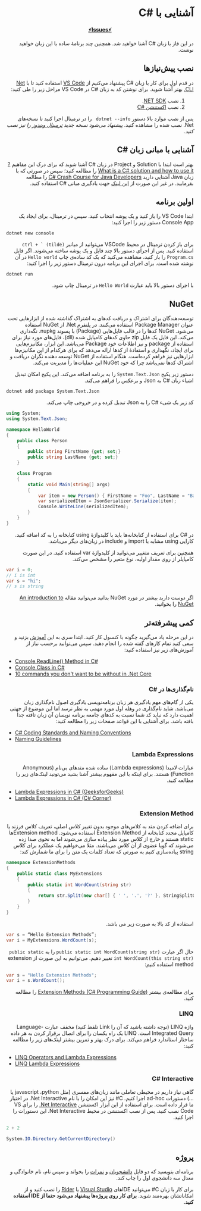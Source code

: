 <div dir="rtl" align='right'>

#  آشنایی با #C

<div align='center'>

**[⚡Issues⚡](./issue-template.md)**
</div>

در این فاز با زبان #C آشنا خواهید شد. همچنین چند برنامۀ ساده با این زبان خواهید نوشت.

## نصب پیش‌نیازها

در قدم اول برای کار با زبان #C پیشنهاد می‌کنیم از [VS Code]() استفاده کنید تا با  [Net CLI.](https://docs.microsoft.com/en-us/dotnet/core/tools/) بهتر آشنا شوید.
برای نوشتن کد به زبان #C در VS Code مراحل زیر را طی کنید:

1. نصب [NET SDK](https://dotnet.microsoft.com/en-us/download).
1. نصب [اکستنشن #C](https://marketplace.visualstudio.com/items?itemName=ms-dotnettools.csharp)

پس از نصب موارد بالا دستور ```dotnet --info ``` را در ترمینال اجرا کنید تا نسخه‌های Net. نصب شده را مشاهده کنید.
*پیشنهاد می‌شود نسخه جدید [ترمینال ویندوز](https://github.com/microsoft/terminal/releases) را نیز نصب کنید.*

## آشنایی با مبانی زبان #C

بهتر است ابتدا با Solution و Project  در زبان #C آشنا شوید که برای درک این مفاهیم [?What is a C# solution and how to use it](https://stackoverflow.com/a/40400159/7498797) را مطالعه کنید؛ سپس در صورتی که با زبان Java آشنایی دارید [C# Crash Course for Java Developers](https://nerdparadise.com/programming/csharpforjavadevs) را مطالعه بفرمایید. در غیر این صورت از [این لینک](https://www.w3schools.com/cs/index.php) جهت یادگیری مبانی #C استفاده ‌‌‌‌‌‌‌کنید.

## اولین برنامه
   
ابتدا VS Code را باز کنید و یک پوشه انتخاب کنید.  سپس در ترمینال، برای ایجاد یک Console App دستور زیر را اجرا کنید:
<div dir="ltr" align='justify'>

```shell
dotnet new console
```
</div>

برای باز کردن ترمینال در محیط VSCode می‌توانید از میانبر ```ctrl + ` (tilde)``` استفاده کنید.
پس از اجرای دستور بالا چند فایل و یک پوشه ساخته می‌شوند. اگر فایل `Program.cs` را باز کنید، مشاهده می‌کنید که یک کد ساده‌ی چاپ `Hello world` در آن نوشته شده است. برای اجرای این برنامه درون ترمینال دستور زیر را اجرا کنید:

<div dir="ltr" align='justify'>

```shell
dotnet run
```

</div>

با اجرای دستور بالا باید عبارت `Hello World` در ترمینال چاپ شود.

## NuGet
توسعه‌دهندگان برای اشتراک و دریافت کدهای به اشتراک گذاشته شده از ابزارهایی تحت عنوان Package Manager استفاده می‌‌کنند. در پلتفرم Net. از NuGet استفاده ‌می‌شود.  NuGet کدها را در قالب فایل‌هایی (Package) با پسوند nupkg. نگه‌داری می‌کند. این فایل یک فایل zip حاوی کدهای کامپایل شده (dll)، فایل‌های مورد نیاز برای استفاده از package و نیز اطلاعات خود Package می‌باشد.  این ابزار، مکانیزم‌هایی برای ایجاد، نگهداری و استفادۀ از کدها ارائه می‌دهد که برای هرکدام از این مکانیزم‌ها ابزارهایی نیز فراهم کرده‌است. هنگام استفاده از NuGet توسعه دهنده نگران دریافت و اشتراک کدها نمی‌باشد چرا که خود NuGet این عملیات‌ها را مدیریت می‌کند.




دستور زیر پکیج `System.Text.Json` را به برنامه اضافه می‌کند. این پکیج امکان تبدیل اشیاء زبان #C به Json و برعکس را فراهم می‌کند. 

<div dir="ltr" align='justify'>

```shell
dotnet add package System.Text.Json
```

</div>

کد زیر یک شیء #C را به Json تبدیل کرده و در خروجی چاپ می‌کند.


<div dir="ltr" align='justify'>

```C#
using System;
using System.Text.Json;

namespace HelloWorld
{
    public class Person
    {
        public string FirstName {get; set;}
        public string LastName {get; set;}
    }

    class Program
    {
        static void Main(string[] args)
        {
            var item = new Person() { FirstName = "Foo", LastName = "Bar"};
            var serializedItem = JsonSerializer.Serialize(item);
            Console.WriteLine(serializedItem);
        }
    }
}
```

</div>

در #C برای استفاده از کتابخانه‌ها باید با کلیدواژۀ using کتابخانه را به کد اضافه کنید. کارایی using مشابه با import و include  در زبان‌های دیگر می‌باشد.

 همچنین برای تعریف متغییر می‌توانید از کلیدواژۀ var استفاده کنید. در این صورت کامپایلر از روی مقدار اولیه، نوع متغیر را مشخص می‌کند.

<div dir="ltr" align='justify'>

```C#
var i = 0;
// i is int
var s = "hi";
// s is string
```

</div>

اگر دوست دارید بیشتر در مورد NuGet بدانید می‌توانید مقاله [An introduction to NuGet](https://docs.microsoft.com/en-us/nuget/what-is-nuget) را بخوانید.

## کمی پیشرفته‌تر

در این مرحله یاد می‌گیرید چگونه با کنسول کار کنید.
 ابتدا سری به این [آموزش](https://softchris.github.io/pages/dotnet-core.html#creating-a-solution) بزنید و سعی کنید تمام کارهای گفته شده را انجام دهید. سپس می‌توانید برحسب نیاز از آموزش‌های زیر نیز استفاده کنید:
<div dir="ltr" align='justify'>

- [Console.ReadLine() Method in C#](<https://www.geeksforgeeks.org/console-readline-method-in-c-sharp/#:~:text=Console.-,ReadLine()%20Method%20in%20C%23,user%20presses%20the%20Enter%20key.>)
- [Console Class in C#](https://www.geeksforgeeks.org/console-class-in-c-sharp/#:~:text=Weekday%20in%20C%23-,Console%20Class%20in%20C%23,output%20from%20the%20computer%20end.)
- [10 commands you don't want to be without in .Net Core](https://softchris.github.io/pages/dotnet-10-commands.html#_4-dotnet-run)

</div>

###  نام‌گذاری‌ها در #C
یکی از گام‌های مهم یادگیری هر زبان برنامه‌نویسی یادگیری اصول نام‌گذاری زبان می‌باشد. شاید نام‌گذاری در وهله اول مورد مهمی به نظر نرسد اما این موضوع از جهتی اهمیت دارد که نباید کد شما نسبت به کدهای جامعه برنامه نویسان آن زبان تافته جدا بافته باشد. برای آشنایی با این قواعد صفحات زیر را مطالعه کنید:

<div dir="ltr" align='justify'>

- [C# Coding Standards and Naming Conventions](https://github.com/ktaranov/naming-convention/blob/master/C%23%20Coding%20Standards%20and%20Naming%20Conventions.md)
- [Naming Guidelines](https://docs.microsoft.com/en-us/dotnet/standard/design-guidelines/naming-guidelines)

</div>

### Lambda Expressions

عبارات لامبدا (Lambda expressions) ساده شده متدهای بی‌نام (Anonymous Function) هستند.
برای اینکه با این مفهوم بیشتر آشنا بشید می‌تونید لینک‌های زیر را مطالعه کنید.

<div dir="ltr" align='justify'>

- [Lambda Expressions in C# (GeeksforGeeks)](https://www.geeksforgeeks.org/lambda-expressions-in-c-sharp/)
- [Lambda Expressions in C# (C# Corner)](https://www.c-sharpcorner.com/UploadFile/bd6c67/lambda-expressions-in-C-Sharp/)

</div>

### Extension Method

برای اضافه کردن متد به کلاس‌های موجود بدون تغییر کلاس اصلی، تعریف کلاس فرزند یا کامپایل مجدد کتابخانه از Extension Method استفاده می‌شود. Extension methodها static هستند و خارج از کلاس مورد نظر پیاده سازی می‌شوند اما به نحوی صدا زده می‌شوند که گویا عضوی از آن کلاس می‌باشند.
مثلا می‌خواهیم یک عملکرد برای کلاس string پیاده‌سازی کنیم به صورتی که تعداد کلمات یک  متن را برای ما شمارش کند:

<div dir="ltr" align='justify'>

```C#
namespace ExtensionMethods
{
    public static class MyExtensions
    {
        public static int WordCount(string str)
        {
            return str.Split(new char[] { ' ', '.', '?' }, StringSplitOptions.RemoveEmptyEntries).Length;
        }
    }
} 
```

</div>

استفاده از کد بالا به صورت زیر می باشد.

<div dir="ltr" align='justify'>

```C#
var s = “Hello Extension Methods”;
var i = MyExtensions.WordCount(s);
```

</div>

حال اگر عبارت `public static int WordCount(string str)` را به `public static int WordCount(this string str)` تغییر دهیم. می‌توانیم به این صورت از extension method استفاده کنیم:

<div dir="ltr" align='justify'>

```C#
var s = "Hello Extension Methods";
var i = s.WordCount();
```

</div>

برای مطالعه‌ی بیشتر [Extension Methods (C# Programming Guide)](https://docs.microsoft.com/en-us/dotnet/csharp/programming-guide/classes-and-structs/extension-methods) را مطالعه کنید.

### LINQ

واژه LINQ (توجه داشته باشید که آن را Link تلفظ کنید) مخفف عبارت Language-Integrated Query است. LINQ یک راه یکسان را برای اتصال برقرار کردن به هر داده ساختار استاندارد فراهم می‌کند.
برای درک بهتر و تمرین بیشتر لینک‌های زیر را مطالعه کنید:

<div dir="ltr" align='justify'>

- [LINQ Operators and Lambda Expressions](https://www.c-sharpcorner.com/UploadFile/babu_2082/linq-operators-and-lambda-expression-syntax-examples/)
- [LINQ Lambda Expressions](https://www.tutlane.com/tutorial/linq/linq-lambda-expressions)


</div>

### C# Interactive

گاهی نیاز داریم در محیطی تعاملی مانند زبان‌های مفسری (مثل javascript ،python یا ...) دستورات ad-hoc اجرا کنیم. C# نیز این امکان را با نام Net Interactive. در اختیار ما قرار داده است. برای استفاده از این ابزار اکستنشن [Net Interactive.](https://marketplace.visualstudio.com/items?itemName=ms-dotnettools.dotnet-interactive-vscode) را برای VS Code نصب کنید.
پس از نصب اکستنشن در محیط Net Interactive. این دستورات را اجرا کنید.

<div dir="ltr" align='justify'>

```C#
2 + 2
```

```C#
System.IO.Directory.GetCurrentDirectory()
```

</div>


## پروژه

برنامه‌ای بنویسید که دو فایل [دانشجویان](./Students.json) و [نمرات](./Scores.json) را بخواند و سپس نام، نام خانوادگی و معدل سه دانشجوی اول را چاپ کند.


برای کار با زبان C# می‌توانید IDEهای [Visual Studio]("") یا [Rider]("") را نصب کنید و از امکاناتشان بهره‌مند شوید.
**برای کار روی پروژه‌ها پیشنهاد می‌شود حتما از IDE استفاده ‌‌‌‌کنید.**


</div>